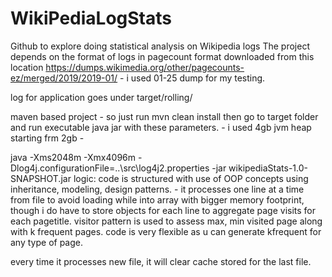 # WikiPediaLogStats
Github to explore doing statistical analysis on Wikipedia logs
The project depends on the format of logs in pagecount format downloaded from this location 
https://dumps.wikimedia.org/other/pagecounts-ez/merged/2019/2019-01/ - i used 01-25 dump for my testing.

log for application goes under target/rolling/<logname>
  
 maven based project - so just run mvn clean install 
 then go to target folder 
 and run executable java jar with these parameters. - i used 4gb jvm heap starting frm 2gb - 
 
 java -Xms2048m -Xmx4096m -Dlog4j.configurationFile=..\src\log4j2.properties -jar wikipediaStats-1.0-SNAPSHOT.jar <Directory path where u download wikipedia logs from>
 logic:
  code is structured with use of OOP concepts using inheritance, modeling, design patterns.  - it processes one line at a time from file to avoid loading while into array with bigger memory footprint, though i do have to store objects for each line to aggregate page visits for each pagetitle. visitor pattern is used to assess max, min visited page along with k frequent pages. code is very flexible as u can generate kfrequent for any type of page. 
  
  every time it processes new file, it will clear cache stored for the last file. 
  
  
